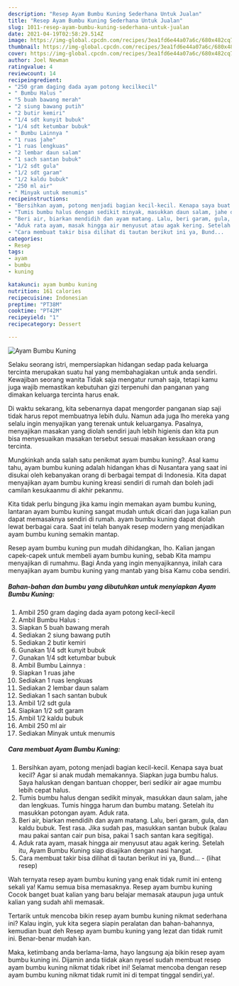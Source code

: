 ```yaml
---
description: "Resep Ayam Bumbu Kuning Sederhana Untuk Jualan"
title: "Resep Ayam Bumbu Kuning Sederhana Untuk Jualan"
slug: 1011-resep-ayam-bumbu-kuning-sederhana-untuk-jualan
date: 2021-04-19T02:58:29.514Z
image: https://img-global.cpcdn.com/recipes/3ea1fd6e44a07a6c/680x482cq70/ayam-bumbu-kuning-foto-resep-utama.jpg
thumbnail: https://img-global.cpcdn.com/recipes/3ea1fd6e44a07a6c/680x482cq70/ayam-bumbu-kuning-foto-resep-utama.jpg
cover: https://img-global.cpcdn.com/recipes/3ea1fd6e44a07a6c/680x482cq70/ayam-bumbu-kuning-foto-resep-utama.jpg
author: Joel Newman
ratingvalue: 4
reviewcount: 14
recipeingredient:
- "250 gram daging dada ayam potong kecilkecil"
- " Bumbu Halus "
- "5 buah bawang merah"
- "2 siung bawang putih"
- "2 butir kemiri"
- "1/4 sdt kunyit bubuk"
- "1/4 sdt ketumbar bubuk"
- " Bumbu Lainnya "
- "1 ruas jahe"
- "1 ruas lengkuas"
- "2 lembar daun salam"
- "1 sach santan bubuk"
- "1/2 sdt gula"
- "1/2 sdt garam"
- "1/2 kaldu bubuk"
- "250 ml air"
- " Minyak untuk menumis"
recipeinstructions:
- "Bersihkan ayam, potong menjadi bagian kecil-kecil. Kenapa saya buat kecil? Agar si anak mudah memakannya. Siapkan juga bumbu halus. Saya haluskan dengan bantuan chopper, beri sedikir air agae mumbu lebih cepat halus."
- "Tumis bumbu halus dengan sedikit minyak, masukkan daun salam, jahe dan lengkuas. Tumis hingga harum dan bumbu matang. Setelah itu masukkan potongan ayam. Aduk rata."
- "Beri air, biarkan mendidih dan ayam matang. Lalu, beri garam, gula, dan kaldu bubuk. Test rasa. Jika sudah pas, masukkan santan bubuk (kalau mau pakai santan cair pun bisa, pakai 1 sach santan kara segitiga)."
- "Aduk rata ayam, masak hingga air menyusut atau agak kering. Setelah itu, Ayam Bumbu Kuning siap disajikan dengan nasi hangat."
- "Cara membuat takir bisa dilihat di tautan berikut ini ya, Bund...           (lihat resep)"
categories:
- Resep
tags:
- ayam
- bumbu
- kuning

katakunci: ayam bumbu kuning 
nutrition: 161 calories
recipecuisine: Indonesian
preptime: "PT38M"
cooktime: "PT42M"
recipeyield: "1"
recipecategory: Dessert

---
```



![Ayam Bumbu Kuning](https://img-global.cpcdn.com/recipes/3ea1fd6e44a07a6c/680x482cq70/ayam-bumbu-kuning-foto-resep-utama.jpg)

Selaku seorang istri, mempersiapkan hidangan sedap pada keluarga tercinta merupakan suatu hal yang membahagiakan untuk anda sendiri. Kewajiban seorang  wanita Tidak saja mengatur rumah saja, tetapi kamu juga wajib memastikan kebutuhan gizi terpenuhi dan panganan yang dimakan keluarga tercinta harus enak.

Di waktu  sekarang, kita sebenarnya dapat mengorder panganan siap saji tidak harus repot membuatnya lebih dulu. Namun ada juga lho mereka yang selalu ingin menyajikan yang terenak untuk keluarganya. Pasalnya, menyajikan masakan yang diolah sendiri jauh lebih higienis dan kita pun bisa menyesuaikan masakan tersebut sesuai masakan kesukaan orang tercinta. 



Mungkinkah anda salah satu penikmat ayam bumbu kuning?. Asal kamu tahu, ayam bumbu kuning adalah hidangan khas di Nusantara yang saat ini disukai oleh kebanyakan orang di berbagai tempat di Indonesia. Kita dapat menyajikan ayam bumbu kuning kreasi sendiri di rumah dan boleh jadi camilan kesukaanmu di akhir pekanmu.

Kita tidak perlu bingung jika kamu ingin memakan ayam bumbu kuning, lantaran ayam bumbu kuning sangat mudah untuk dicari dan juga kalian pun dapat memasaknya sendiri di rumah. ayam bumbu kuning dapat diolah lewat berbagai cara. Saat ini telah banyak resep modern yang menjadikan ayam bumbu kuning semakin mantap.

Resep ayam bumbu kuning pun mudah dihidangkan, lho. Kalian jangan capek-capek untuk membeli ayam bumbu kuning, sebab Kita mampu menyajikan di rumahmu. Bagi Anda yang ingin menyajikannya, inilah cara menyajikan ayam bumbu kuning yang mantab yang bisa Kamu coba sendiri.

<!--inarticleads1-->

##### Bahan-bahan dan bumbu yang dibutuhkan untuk menyiapkan Ayam Bumbu Kuning:

1. Ambil 250 gram daging dada ayam potong kecil-kecil
1. Ambil  Bumbu Halus :
1. Siapkan 5 buah bawang merah
1. Sediakan 2 siung bawang putih
1. Sediakan 2 butir kemiri
1. Gunakan 1/4 sdt kunyit bubuk
1. Gunakan 1/4 sdt ketumbar bubuk
1. Ambil  Bumbu Lainnya :
1. Siapkan 1 ruas jahe
1. Sediakan 1 ruas lengkuas
1. Sediakan 2 lembar daun salam
1. Sediakan 1 sach santan bubuk
1. Ambil 1/2 sdt gula
1. Siapkan 1/2 sdt garam
1. Ambil 1/2 kaldu bubuk
1. Ambil 250 ml air
1. Sediakan  Minyak untuk menumis




<!--inarticleads2-->

##### Cara membuat Ayam Bumbu Kuning:

1. Bersihkan ayam, potong menjadi bagian kecil-kecil. Kenapa saya buat kecil? Agar si anak mudah memakannya. Siapkan juga bumbu halus. Saya haluskan dengan bantuan chopper, beri sedikir air agae mumbu lebih cepat halus.
1. Tumis bumbu halus dengan sedikit minyak, masukkan daun salam, jahe dan lengkuas. Tumis hingga harum dan bumbu matang. Setelah itu masukkan potongan ayam. Aduk rata.
1. Beri air, biarkan mendidih dan ayam matang. Lalu, beri garam, gula, dan kaldu bubuk. Test rasa. Jika sudah pas, masukkan santan bubuk (kalau mau pakai santan cair pun bisa, pakai 1 sach santan kara segitiga).
1. Aduk rata ayam, masak hingga air menyusut atau agak kering. Setelah itu, Ayam Bumbu Kuning siap disajikan dengan nasi hangat.
1. Cara membuat takir bisa dilihat di tautan berikut ini ya, Bund... -           (lihat resep)




Wah ternyata resep ayam bumbu kuning yang enak tidak rumit ini enteng sekali ya! Kamu semua bisa memasaknya. Resep ayam bumbu kuning Cocok banget buat kalian yang baru belajar memasak ataupun juga untuk kalian yang sudah ahli memasak.

Tertarik untuk mencoba bikin resep ayam bumbu kuning nikmat sederhana ini? Kalau ingin, yuk kita segera siapin peralatan dan bahan-bahannya, kemudian buat deh Resep ayam bumbu kuning yang lezat dan tidak rumit ini. Benar-benar mudah kan. 

Maka, ketimbang anda berlama-lama, hayo langsung aja bikin resep ayam bumbu kuning ini. Dijamin anda tiidak akan nyesel sudah membuat resep ayam bumbu kuning nikmat tidak ribet ini! Selamat mencoba dengan resep ayam bumbu kuning nikmat tidak rumit ini di tempat tinggal sendiri,ya!.

